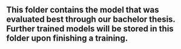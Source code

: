 ## This folder contains the model that was evaluated best through our bachelor thesis. Further trained models will be stored in this folder upon finishing a training.
